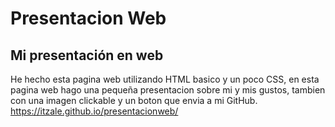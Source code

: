 # Presentacion Web
## Mi presentación en web 
He hecho esta pagina web utilizando HTML basico y un poco CSS, en esta pagina web hago una pequeña presentacion sobre mi y mis gustos, tambien con una imagen clickable
y un boton que envia a mi GitHub.
https://itzale.github.io/presentacionweb/
